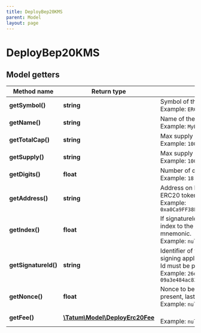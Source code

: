 ```yaml
---
title: DeployBep20KMS
parent: Model
layout: page
---
```


# DeployBep20KMS

## Model getters

Method name | Return type | Description | Notes
------------ | ------------- | ------------- | -------------
**getSymbol()** | **string** | Symbol of the ERC20 token <br>Example: `ERC_SYMBOL` |
**getName()** | **string** | Name of the ERC20 token <br>Example: `MyERC20` |
**getTotalCap()** | **string** | Max supply of ERC20 token. <br>Example: `10000000` | [optional]
**getSupply()** | **string** | Max supply of ERC20 token. <br>Example: `10000000` |
**getDigits()** | **float** | Number of decimal points <br>Example: `18` |
**getAddress()** | **string** | Address on Kcs blockchain, where all created ERC20 tokens will be transferred. <br>Example: `0xa0Ca9FF38Bad06eBe64f0fDfF279cAE35129F5C6` |
**getIndex()** | **float** | If signatureId is mnemonic-based, this is the index to the specific address from that mnemonic. <br>Example: `null` | [optional]
**getSignatureId()** | **string** | Identifier of the private key associated in signing application. Private key, or signature Id must be present. <br>Example: `26d3883e-4e17-48b3-a0ee-09a3e484ac83` |
**getNonce()** | **float** | Nonce to be set to Kcs transaction. If not present, last known nonce will be used. <br>Example: `null` | [optional]
**getFee()** | [**\Tatum\Model\DeployErc20Fee**](../DeployErc20Fee) |  <br>Example: `null` | [optional]

